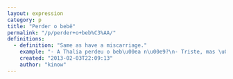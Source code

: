 ```yaml
---
layout: expression
category: p
title: "Perder o bebê"
permalink: "/p/perder+o+beb%C3%AA/"
definitions:
  - definition: "Same as have a miscarriage."
    example: "- A Thalia perdeu o beb\u00ea n\u00e9?\n- Triste, mas \u00e9 verdade."
    created: "2013-02-03T22:09:13"
    author: "kinow"
---
```

